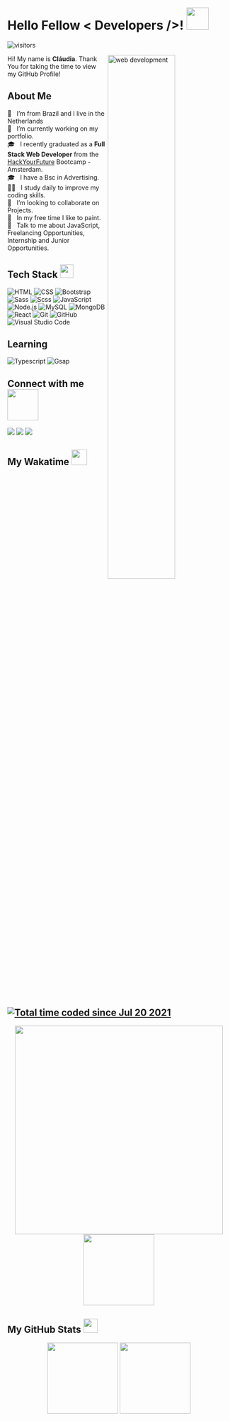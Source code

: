 
<h1> Hello Fellow < Developers />! <img src = "https://c.tenor.com/JUM6g9MQaVoAAAAj/feline-new-computer.gif" width = 50px> </h1>
<p align='center'>
   
![visitors](https://visitor-badge.glitch.me/badge?page_id=claudiadewindt.claudiadewindt)
   
</p>
   
   <img width="55%" align="right" alt="web development" src="https://thumbs.gfycat.com/ColorlessBitesizedKob-size_restricted.gif" />

   
   <div size='20px'> Hi! My name is <strong>Cláudia</strong>. Thank You for taking the time to view my GitHub Profile! 
</div>

<h2> About Me </h2>

:house_with_garden: &nbsp; I’m from Brazil and I live in the Netherlands  <br>
🔭 &nbsp; I’m currently working on  my portfolio. <br>
🎓 &nbsp; I recently graduated as a <strong>Full Stack Web Developer</strong> from the  [HackYourFuture](https://www.hackyourfuture.net/) Bootcamp - Amsterdam.<br>
🎓 &nbsp; I have a Bsc in Advertising. <br>
:woman_technologist: &nbsp; I study daily to improve my coding skills. <br>
👯 &nbsp; I’m looking to collaborate on Projects. <br>
:art: &nbsp; In my free time I like to paint. <br> 
💬 &nbsp; Talk to me about JavaScript, Freelancing Opportunities, Internship and Junior Opportunities. <br>


<h2> Tech Stack <img src = "https://media2.giphy.com/media/QssGEmpkyEOhBCb7e1/giphy.gif?cid=ecf05e47a0n3gi1bfqntqmob8g9aid1oyj2wr3ds3mg700bl&rid=giphy.gif" width = 30px> </h2>
  
   
![HTML](https://img.shields.io/badge/-HTML-333333?style=flat&logo=HTML5) 
   ![CSS](https://img.shields.io/badge/-CSS-333333?style=flat&logo=CSS3&logoColor=1572B6)
   ![Bootstrap](https://img.shields.io/badge/-Bootstrap-333333?style=flat&logo=bootstrap)
   ![Sass](https://img.shields.io/badge/-SASS-333333?style=flat&logo=sass)
![Scss](https://img.shields.io/badge/-SCSS-333333?style=flat&logo=scss)
![JavaScript](https://img.shields.io/badge/-JavaScript-333333?style=flat&logo=javascript)
![Node.js](https://img.shields.io/badge/-Node.js-333333?style=flat&logo=node.js)
   ![MySQL](https://img.shields.io/badge/-MySQL-333333?style=flat&logo=mysql&logoColor=F29111)
     ![MongoDB](https://img.shields.io/badge/-MongoDB-333333?style=flat&logo=mongodb)
![React](https://img.shields.io/badge/-React-333333?style=flat&logo=react)
![Git](https://img.shields.io/badge/-Git-333333?style=flat&logo=git)
![GitHub](https://img.shields.io/badge/-GitHub-333333?style=flat&logo=github)
![Visual Studio Code](https://img.shields.io/badge/-Visual%20Studio%20Code-333333?style=flat&logo=visual-studio-code&logoColor=007ACC)

## Learning 
![Typescript](https://img.shields.io/badge/-Typescript-333333?style=flat&logo=typescript)
![Gsap](https://img.shields.io/badge/-GSAP-333333?style=flat&logo=gsap)



<h2> Connect with me <img src='https://raw.githubusercontent.com/ShahriarShafin/ShahriarShafin/main/Assets/handshake.gif' width="70px"> </h2>
<a href="https://bit.ly/claudiadewindt-linkedin"><img src="https://img.shields.io/badge/-Claudia%20de%20Windt-0077B5?style=flat-square&logo=Linkedin&logoColor=white"/></a>
<a href="mailto:caucrah@gmail.com"><img src="https://img.shields.io/badge/-caucrah@gmail.com-D14836?style=flat-square&logo=Gmail&logoColor=white"/></a>
   <a href="https://bit.ly/claudiacaus-instagram"><img src="https://img.shields.io/badge/-@claudiacaus-E4405F?style=flat&logo=Instagram&logoColor=white"/></a>


<h2> My Wakatime <img src = "https://media1.giphy.com/media/JZ40cnfnN11KycrvMF/giphy.gif?cid=ecf05e47a0n3gi1bfqntqmob8g9aid1oyj2wr3ds3mg700bl&rid=giphy.gif" width = 35px> <a href="https://wakatime.com/@975622cc-796a-42f6-b2fc-3860a5f9dcfe"><img src="https://wakatime.com/badge/user/975622cc-796a-42f6-b2fc-3860a5f9dcfe.svg" alt="Total time coded since Jul 20 2021" /></a> </h2>
  
   <p align="center">
<a>
<img  width="470em" src="https://github-readme-stats.vercel.app/api/wakatime?username=@claudiadewindt&compact=True&theme=dracula&hide_border=true"/>
 <img height="160em" src="https://github-readme-stats-eight-theta.vercel.app/api/top-langs/?username=claudiadewindt&layout=compact&langs_count=8&theme=dracula&hide_border=true&date_format=M%20j%5B%2C%20Y%5D"/>
</a> </p>


<h2> My GitHub Stats <img src='https://media1.giphy.com/media/du3J3cXyzhj75IOgvA/giphy.gif?cid=ecf05e47x2g034i9pzwtzzsd3xgg2w9nr94t4tflbbgo3008&rid=giphy.gif' width='32px'> </h2>

<p align="center">
<a>
                 <img height="160em" src="http://github-readme-streak-stats.herokuapp.com?user=claudiadewindt&theme=dracula&hide_border=true" />
  <img height="160em" src="https://github-readme-stats-eight-theta.vercel.app/api?username=claudiadewindt&show_icons=true&theme=dracula&include_all_commits=true&count_private=true&hide_border=true"/>
  
</a>
</p>




